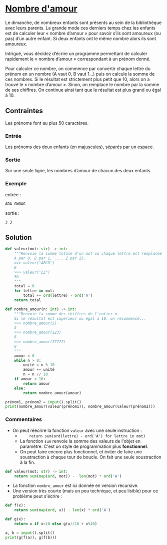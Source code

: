 # [Nombre d'amour](http://www.france-ioi.org/algo/task.php?idChapter=566&idTask=2415)

Le dimanche, de nombreux enfants sont présents au sein de la bibliothèque avec leurs parents. La grande mode ces derniers temps chez les enfants est de calculer leur « nombre d’amour » pour savoir s’ils sont amoureux (ou pas) d’un autre enfant. Si deux enfants ont le même nombre alors ils sont amoureux.

Intrigué, vous décidez d’écrire un programme permettant de calculer rapidement le « nombre d’amour » correspondant à un prénom donné.

Pour calculer ce nombre, on commence par convertir chaque lettre du prénom en un nombre (A vaut 0, B vaut 1...) puis on calcule la somme de ces nombres. Si le résultat est strictement plus petit que 10, alors on a trouvé le « nombre d’amour ». Sinon, on remplace le nombre par la somme de ses chiffres. On continue ainsi tant que le résultat est plus grand ou égal à 10.

## Contraintes

Les prénoms font au plus 50 caractères.

### Entrée

Les prénoms des deux enfants (en majuscules), séparés par un espace.

### Sortie

Sur une seule ligne, les nombres d’amour de chacun des deux enfants.

### Exemple

entrée :

    ADA GWOAG

sortie :

    3 3

## Solution

```python
def valeur(mot: str) -> int:
    """Renvoie la somme totale d'un mot où chaque lettre est remplacée par un nombre.
    A par 0, B par 1, ..., Z par 25.
    >>> valeur("ABCD")
    6
    >>> valeur("ZZ")
    50
    """
    total = 0
    for lettre in mot:
        total += ord(lettre) - ord('A')
    return total

def nombre_amour(n: int) -> int:
    """Renvoie la somme des chiffres de l'entier n.
    Si le résultat est supérieur ou égal à 10, on recommence...
    >>> nombre_amour(5)
    5
    >>> nombre_amour(123)
    6
    >>> nombre_amour(77777)
    8
    """
    amour = 0
    while n > 0:
        unité = n % 10
        amour += unité
        n = n // 10
    if amour < 10:
        return amour
    else:
        return nombre_amour(amour)

prénom1, prénom2 = input().split()
print(nombre_amour(valeur(prénom1)), nombre_amour(valeur(prénom2)))
```


### Commentaires
* On peut réécrire la fonction `valeur` avec une seule instruction :
    * `    return sum(ord(lettre) - ord('A') for lettre in mot)`
    * La fonction `sum` renvoie la somme des valeurs de l'objet en paramètre. C'est un style de programmation plus **fonctionnel**.
    * On peut faire encore plus fonctionnel, et éviter de faire une soustraction à chaque tour de boucle. On fait une seule soustraction à la fin.
```python
def valeur(mot: str) -> int:
    return sum(map(ord, mot)) -  len(mot) * ord('A')
```

* La fonction `nombre_amour` est ici donnée en version récursive.
* Une version très courte (mais un peu technique, et peu lisible) pour ce problème peut s'écrire :
```python
def f(x):
    return sum(map(ord, x)) - len(x) * ord('A')

def g(x):
    return x if x<10 else g(x//10 + x%10)

a, b = input().split()
print(g(f(a)), g(f(b)))
```
